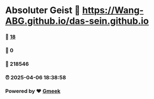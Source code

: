 # Absoluter Geist :link: https://Wang-ABG.github.io/das-sein.github.io 
### :page_facing_up: [18](https://Wang-ABG.github.io/das-sein.github.io/tag.html) 
### :speech_balloon: 0 
### :hibiscus: 218546 
### :alarm_clock: 2025-04-06 18:38:58 
### Powered by :heart: [Gmeek](https://github.com/Meekdai/Gmeek)
